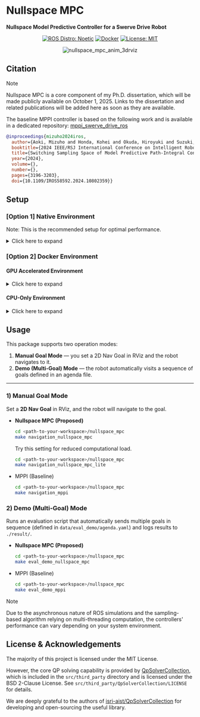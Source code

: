 # Nullspace MPC
**Nullspace Model Predictive Controller for a Swerve Drive Robot**

<div align="center">

[![ROS Distro: Noetic](https://img.shields.io/badge/ROS-Noetic-red.svg)](https://wiki.ros.org/noetic)
[![Docker](https://img.shields.io/badge/-Docker-EEE.svg?logo=docker&style=flat)](https://www.docker.com/)
[![License: MIT](https://img.shields.io/badge/License-MIT-blue.svg)](https://opensource.org/licenses/MIT)

<!-- eyecatch movie -->
![nullspace_mpc_anim_3drviz](./media/nullspace_mpc_anim_3drviz.gif)

</div>

## Citation
> [!NOTE]
> Nullspace MPC is a core component of my Ph.D. dissertation, which will be made publicly available on October 1, 2025. Links to the dissertation and related publications will be added here as soon as they are available.

The baseline MPPI controller is based on the following work and is available in a dedicated repository: [mppi_swerve_drive_ros](https://github.com/MizuhoAOKI/mppi_swerve_drive_ros)  
```bibtex
@inproceedings{mizuho2024iros,
  author={Aoki, Mizuho and Honda, Kohei and Okuda, Hiroyuki and Suzuki, Tatsuya},
  booktitle={2024 IEEE/RSJ International Conference on Intelligent Robots and Systems (IROS)}, 
  title={Switching Sampling Space of Model Predictive Path-Integral Controller to Balance Efficiency and Safety in 4WIDS Vehicle Navigation}, 
  year={2024},
  volume={},
  number={},
  pages={3196-3203},
  doi={10.1109/IROS58592.2024.10802359}}
```

## Setup

### [Option 1] Native Environment

Note: This is the recommended setup for optimal performance.

<details>
<summary>Click here to expand</summary>

1. Prerequisites
    - [Ubuntu 20.04](https://releases.ubuntu.com/focal/)
    - [ROS Noetic](https://wiki.ros.org/noetic)

2. Clone the repository.
    ```bash
    cd <path-to-your-workspace>
    git clone https://github.com/MizuhoAOKI/nullspace_mpc
    ```

3. Install packages not handled by rosdep.
    ```bash
    cd <path-to-your-workspace>/nullspace_mpc
    sudo make install_deps
    ```

4. Initialize rosdep, update it, and install ROS dependencies.
    ```bash
    cd <path-to-your-workspace>/nullspace_mpc
    sudo rosdep init # Skip if already initialized
    rosdep update
    rosdep install -y --from-paths src --ignore-src --rosdistro noetic
    ```

5. Build the project.
    ```bash
    cd <path-to-your-workspace>/nullspace_mpc
    make build
    ```

</details>  


### [Option 2] Docker Environment

#### GPU Accelerated Environment

<details>
<summary>Click here to expand</summary>

1. Prerequisites
    - [Docker](https://docs.docker.com/engine/install/ubuntu/)
        - For Ubuntu users, you can use the convenience script:
            ```bash
            curl -fsSL https://get.docker.com -o get-docker.sh
            sudo sh get-docker.sh
            ```
    - [NVIDIA Container Toolkit](https://docs.nvidia.com/datacenter/cloud-native/container-toolkit/latest/install-guide.html)
        - This is required to allow Docker containers to access the host's GPU.
    - NVIDIA GPU & Driver
        - An NVIDIA GPU and a compatible driver for the base image (nvidia/cuda:12.4.1-devel-ubuntu20.04) are required.

2. Clone the repository.
    ```bash
    cd <path-to-your-workspace>
    git clone https://github.com/MizuhoAOKI/nullspace_mpc
    ```

3. Build the Docker image (first-time setup).
    ```bash
    cd <path-to-your-workspace>/nullspace_mpc
    make setup_docker_gpu
    ```

4. Run the Docker container and start a bash session inside.
    ```bash
    cd <path-to-your-workspace>/nullspace_mpc
    make run_docker_gpu
    ```

5. [Inside the docker container] Build the project.
    ```bash
    cd ~/nullspace_mpc
    make build
    ```

</details>

#### CPU-Only Environment

<details>
<summary>Click here to expand</summary>

Warning: This setup runs entirely on the CPU. Performance is significantly lower, and on my test system it was not sufficient for stable control. Use GPU or native setup whenever possible.

1. Prerequisites
    - [Docker](https://docs.docker.com/engine/install/ubuntu/)
        - For Ubuntu users:
            ```bash
            curl -fsSL https://get.docker.com -o get-docker.sh
            sudo sh get-docker.sh
            ```

2. Clone the repository.
    ```bash
    cd <path-to-your-workspace>
    git clone https://github.com/MizuhoAOKI/nullspace_mpc
    ```

3. Build the Docker image (first-time setup).
    ```bash
    cd <path-to-your-workspace>/nullspace_mpc
    make setup_docker_cpu
    ```

4. Run the Docker container and start a bash session inside.
    ```bash
    cd <path-to-your-workspace>/nullspace_mpc
    make run_docker_cpu
    ```

5. [Inside the docker container] Build the project.
    ```bash
    cd ~/nullspace_mpc
    make build
    ```

</details>


## Usage

This package supports two operation modes:

1. **Manual Goal Mode** — you set a 2D Nav Goal in RViz and the robot navigates to it.  
2. **Demo (Multi-Goal) Mode** — the robot automatically visits a sequence of goals defined in an agenda file.

---

### 1) Manual Goal Mode

Set a **2D Nav Goal** in RViz, and the robot will navigate to the goal.

- **Nullspace MPC (Proposed)**
    ```bash
    cd <path-to-your-workspace>/nullspace_mpc
    make navigation_nullspace_mpc
    ```
    Try this setting for reduced computational load.
    ```bash
    cd <path-to-your-workspace>/nullspace_mpc
    make navigation_nullspace_mpc_lite
    ```

- MPPI (Baseline)
    ```bash
    cd <path-to-your-workspace>/nullspace_mpc
    make navigation_mppi
    ```

### 2) Demo (Multi-Goal) Mode

Runs an evaluation script that automatically sends multiple goals in sequence (defined in `data/eval_demo/agenda.yaml`) and logs results to `./result/`.

- **Nullspace MPC (Proposed)**
    ```bash
    cd <path-to-your-workspace>/nullspace_mpc
    make eval_demo_nullspace_mpc
    ```

- MPPI (Baseline)
    ```bash
    cd <path-to-your-workspace>/nullspace_mpc
    make eval_demo_mppi
    ```

> [!NOTE]
> Due to the asynchronous nature of ROS simulations and the sampling-based algorithm relying on multi-threading computation, the controllers' performance can vary depending on your system environment.

## License & Acknowledgements

The majority of this project is licensed under the MIT License.

However, the core QP solving capability is provided by [QpSolverCollection](https://github.com/isri-aist/QpSolverCollection), which is included in the `src/third_party` directory and is licensed under the BSD 2-Clause License. See `src/third_party/QpSolverCollection/LICENSE` for details.

We are deeply grateful to the authors of [isri-aist/QpSolverCollection](https://github.com/isri-aist/QpSolverCollection) for developing and open-sourcing the useful library.
